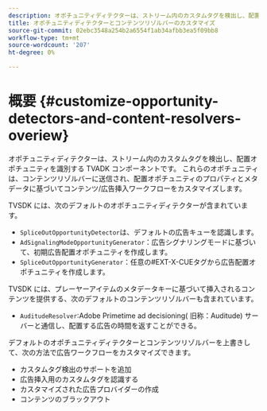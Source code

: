 ```yaml
---
description: オポチュニティディテクターは、ストリーム内のカスタムタグを検出し、配置オポチュニティを識別する TVADK コンポーネントです。 これらのオポチュニティは、コンテンツリゾルバーに送信され、配置オポチュニティのプロパティとメタデータに基づいてコンテンツ/広告挿入ワークフローをカスタマイズします。
title: オポチュニティディテクターとコンテンツリゾルバーのカスタマイズ
source-git-commit: 02ebc3548a254b2a6554f1ab34afbb3ea5f09bb8
workflow-type: tm+mt
source-wordcount: '207'
ht-degree: 0%

---
```


# 概要 {#customize-opportunity-detectors-and-content-resolvers-overiew}

オポチュニティディテクターは、ストリーム内のカスタムタグを検出し、配置オポチュニティを識別する TVADK コンポーネントです。 これらのオポチュニティは、コンテンツリゾルバーに送信され、配置オポチュニティのプロパティとメタデータに基づいてコンテンツ/広告挿入ワークフローをカスタマイズします。

TVSDK には、次のデフォルトのオポチュニティディテクターが含まれています。

* `SpliceOutOpportunityDetector`は、デフォルトの広告キューを認識します。
* `AdSignalingModeOpportunityGenerator`：広告シグナリングモードに基づいて、初期広告配置オポチュニティを作成します。
* `SpliceOutOpportunityGenerator`：任意の#EXT-X-CUEタグから広告配置オポチュニティを作成します。

TVSDK には、プレーヤーアイテムのメタデータキーに基づいて挿入されるコンテンツを提供する、次のデフォルトのコンテンツリゾルバーも含まれています。

* `AuditudeResolver`:Adobe Primetime ad decisioning( 旧称：Auditude) サーバーと通信し、配置する広告の時間を返すことができる。

デフォルトのオポチュニティディテクターとコンテンツリゾルバーを上書きして、次の方法で広告ワークフローをカスタマイズできます。

* カスタムタグ検出のサポートを追加
* 広告挿入用のカスタムタグを認識する
* カスタマイズされた広告プロバイダーの作成
* コンテンツのブラックアウト
